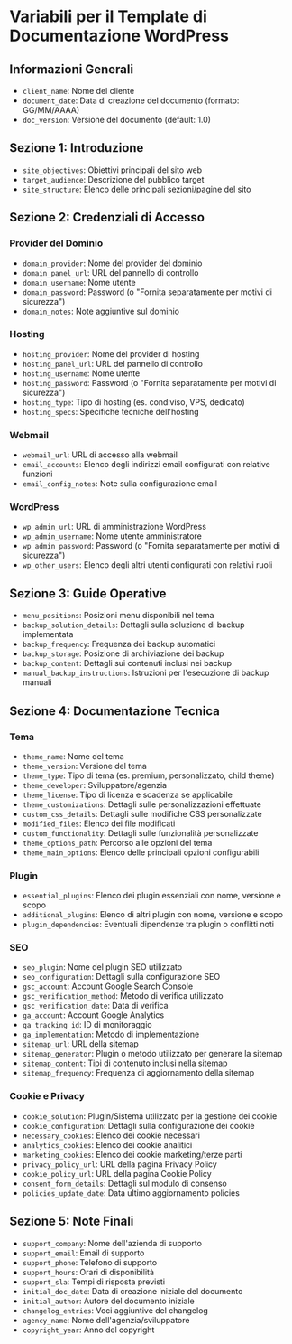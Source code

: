 # Variabili per il Template di Documentazione WordPress

## Informazioni Generali
- `client_name`: Nome del cliente
- `document_date`: Data di creazione del documento (formato: GG/MM/AAAA)
- `doc_version`: Versione del documento (default: 1.0)

## Sezione 1: Introduzione
- `site_objectives`: Obiettivi principali del sito web
- `target_audience`: Descrizione del pubblico target
- `site_structure`: Elenco delle principali sezioni/pagine del sito

## Sezione 2: Credenziali di Accesso
### Provider del Dominio
- `domain_provider`: Nome del provider del dominio
- `domain_panel_url`: URL del pannello di controllo
- `domain_username`: Nome utente
- `domain_password`: Password (o "Fornita separatamente per motivi di sicurezza")
- `domain_notes`: Note aggiuntive sul dominio

### Hosting
- `hosting_provider`: Nome del provider di hosting
- `hosting_panel_url`: URL del pannello di controllo
- `hosting_username`: Nome utente
- `hosting_password`: Password (o "Fornita separatamente per motivi di sicurezza")
- `hosting_type`: Tipo di hosting (es. condiviso, VPS, dedicato)
- `hosting_specs`: Specifiche tecniche dell'hosting

### Webmail
- `webmail_url`: URL di accesso alla webmail
- `email_accounts`: Elenco degli indirizzi email configurati con relative funzioni
- `email_config_notes`: Note sulla configurazione email

### WordPress
- `wp_admin_url`: URL di amministrazione WordPress
- `wp_admin_username`: Nome utente amministratore
- `wp_admin_password`: Password (o "Fornita separatamente per motivi di sicurezza")
- `wp_other_users`: Elenco degli altri utenti configurati con relativi ruoli

## Sezione 3: Guide Operative
- `menu_positions`: Posizioni menu disponibili nel tema
- `backup_solution_details`: Dettagli sulla soluzione di backup implementata
- `backup_frequency`: Frequenza dei backup automatici
- `backup_storage`: Posizione di archiviazione dei backup
- `backup_content`: Dettagli sui contenuti inclusi nei backup
- `manual_backup_instructions`: Istruzioni per l'esecuzione di backup manuali

## Sezione 4: Documentazione Tecnica
### Tema
- `theme_name`: Nome del tema
- `theme_version`: Versione del tema
- `theme_type`: Tipo di tema (es. premium, personalizzato, child theme)
- `theme_developer`: Sviluppatore/agenzia
- `theme_license`: Tipo di licenza e scadenza se applicabile
- `theme_customizations`: Dettagli sulle personalizzazioni effettuate
- `custom_css_details`: Dettagli sulle modifiche CSS personalizzate
- `modified_files`: Elenco dei file modificati
- `custom_functionality`: Dettagli sulle funzionalità personalizzate
- `theme_options_path`: Percorso alle opzioni del tema
- `theme_main_options`: Elenco delle principali opzioni configurabili

### Plugin
- `essential_plugins`: Elenco dei plugin essenziali con nome, versione e scopo
- `additional_plugins`: Elenco di altri plugin con nome, versione e scopo
- `plugin_dependencies`: Eventuali dipendenze tra plugin o conflitti noti

### SEO
- `seo_plugin`: Nome del plugin SEO utilizzato
- `seo_configuration`: Dettagli sulla configurazione SEO
- `gsc_account`: Account Google Search Console
- `gsc_verification_method`: Metodo di verifica utilizzato
- `gsc_verification_date`: Data di verifica
- `ga_account`: Account Google Analytics
- `ga_tracking_id`: ID di monitoraggio
- `ga_implementation`: Metodo di implementazione
- `sitemap_url`: URL della sitemap
- `sitemap_generator`: Plugin o metodo utilizzato per generare la sitemap
- `sitemap_content`: Tipi di contenuto inclusi nella sitemap
- `sitemap_frequency`: Frequenza di aggiornamento della sitemap

### Cookie e Privacy
- `cookie_solution`: Plugin/Sistema utilizzato per la gestione dei cookie
- `cookie_configuration`: Dettagli sulla configurazione dei cookie
- `necessary_cookies`: Elenco dei cookie necessari
- `analytics_cookies`: Elenco dei cookie analitici
- `marketing_cookies`: Elenco dei cookie marketing/terze parti
- `privacy_policy_url`: URL della pagina Privacy Policy
- `cookie_policy_url`: URL della pagina Cookie Policy
- `consent_form_details`: Dettagli sul modulo di consenso
- `policies_update_date`: Data ultimo aggiornamento policies

## Sezione 5: Note Finali
- `support_company`: Nome dell'azienda di supporto
- `support_email`: Email di supporto
- `support_phone`: Telefono di supporto
- `support_hours`: Orari di disponibilità
- `support_sla`: Tempi di risposta previsti
- `initial_doc_date`: Data di creazione iniziale del documento
- `initial_author`: Autore del documento iniziale
- `changelog_entries`: Voci aggiuntive del changelog
- `agency_name`: Nome dell'agenzia/sviluppatore
- `copyright_year`: Anno del copyright